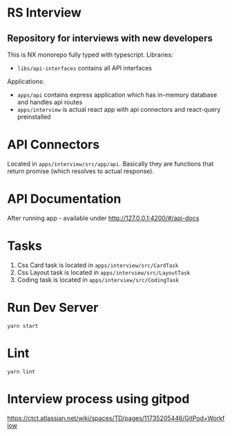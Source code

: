 # RS Interview

## Repository for interviews with new developers

This is NX monorepo fully typed with typescript.
Libraries:

- `libs/api-interfaces` contains all API interfaces

Applications:

- `apps/api` contains express application which has in-memory database and handles api routes
- `apps/interview` is actual react app with api connectors and react-query preinstalled

# API Connectors

Located in `apps/interview/src/app/api`. Basically they are functions that return promise (which resolves to actual response).

# API Documentation

After running app - available under http://127.0.0.1:4200/#/api-docs

# Tasks

1. Css Card task is located in `apps/interview/src/CardTask`
2. Css Layout task is located in `apps/interview/src/LayoutTask`
3. Coding task is located in `apps/interview/src/CodingTask`

# Run Dev Server

```
yarn start
```

# Lint

```
yarn lint
```

# Interview process using gitpod
https://ctct.atlassian.net/wiki/spaces/TD/pages/11735205446/GitPod+Workflow
